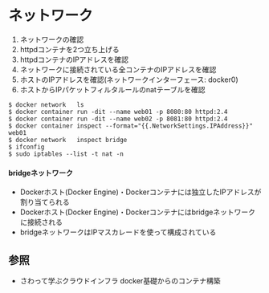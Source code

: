 # ネットワーク
1. ネットワークの確認
2. httpdコンテナを2つ立ち上げる
3. httpdコンテナのIPアドレスを確認
4. ネットワークに接続されている全コンテナのIPアドレスを確認
5. ホストのIPアドレスを確認(ネットワークインターフェース: docker0)
6. ホストからIPパケットフィルタルールのnatテーブルを確認
```
$ docker network   ls
$ docker container run -dit --name web01 -p 8080:80 httpd:2.4
$ docker container run -dit --name web02 -p 8081:80 httpd:2.4
$ docker container inspect --format="{{.NetworkSettings.IPAddress}}" web01
$ docker network   inspect bridge
$ ifconfig
$ sudo iptables --list -t nat -n
```

#### bridgeネットワーク
- Dockerホスト(Docker Engine)・Dockerコンテナには独立したIPアドレスが割り当てられる
- Dockerホスト(Docker Engine)・Dockerコンテナにはbridgeネットワークに接続される
- bridgeネットワークはIPマスカレードを使って構成されている

## 参照
- さわって学ぶクラウドインフラ docker基礎からのコンテナ構築
